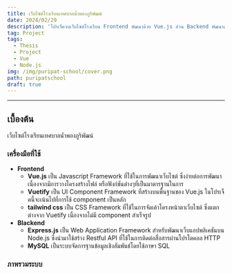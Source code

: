 ```yaml
---
title: เว็บไซต์โรงเรียนเทศบาลน้ำพองภูริพัฒน์
date: 2024/02/29
description: 'โปรเจ็คจบเว็บไซต์โรงเรียน Frontend พัฒนาด้วย Vue.js ส่วน Backend พัฒนาด้วย Node.js , Express.js และ MySql '
tag: Project
tags:
  - Thesis
  - Project
  - Vue
  - Node.js
img: /img/puripat-school/cover.png
path: puripatschool
draft: true
---
```


---
## เบื้องต้น

เว็บไซต์โรงเรียนเทศบาลน้ำพองภูริพัฒน์

### เครื่องมือที่ใช้
- **Frontend**
   - **Vue.js** เป็น Javascript Framework ที่ใช้ในการพัฒนาเว็บไซต์ ซึ่งง่ายต่อการพัฒนาเนื่องจากมีการวางโครงสร้างไฟล์ หรือฟังก์ชันต่างๆที่เป็นมาตารฐานในการ
   - **Vuetify** เป็น UI Component Framework ที่สร้างบนพื้นฐานของ Vue.js ในโปรเจ็คนี้จะเน้นไปที่การใช้ component เป็นหลัก
   - **tailwind css** เป็น CSS Framework ที่ใช้ในการจัดเค้าโครงหน้าตาเว็บไซต์ ซึ่งแตกต่างจาก Vuetify เนื่องจากไม่มี component สำเร็จรูป
- **Blackend**
   - **Express.js** เป็น Web Application Framework สำหรับพัฒนาเว็บแอปพลิเคชันบน Node.js ซึ่งนำมาใช้สร้าง Restful API ที่ใช้ในการติดต่อสื่อสารผ่านโปรโตคอล HTTP
   - **MySQL** เป็นระบบจัดการฐานข้อมูลเชิงสัมพันธ์โดยใช้ภาษา SQL


### ภาพรวมระบบ
